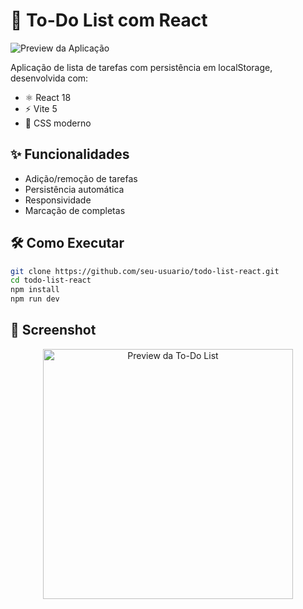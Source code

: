 # 📝 To-Do List com React

![Preview da Aplicação](./public/screenshot.png)

Aplicação de lista de tarefas com persistência em localStorage, desenvolvida com:

- ⚛️ React 18
- ⚡ Vite 5
- 🎨 CSS moderno

## ✨ Funcionalidades
- Adição/remoção de tarefas
- Persistência automática
- Responsividade
- Marcação de completas

## 🛠️ Como Executar
```bash
git clone https://github.com/seu-usuario/todo-list-react.git
cd todo-list-react
npm install
npm run dev
```

## 📸 Screenshot
<div align="center">
  <img src="./public/screenshot.png" width="400" alt="Preview da To-Do List">
</div>